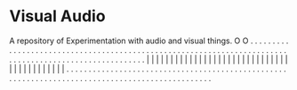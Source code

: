 # Visual Audio
A repository of Experimentation with audio and visual things.
                            O         O
.  .  .  .  .  .  .  .  .  .  .  .  .  .  .  .  .  .  .  .  .  .  .
 .   .   .   .   .   .   .   .   .   .   .   .   .   .   .   .   .
   .    .    .    .    .    .    .    .    .    .    .    .    .
   .     .     .     .     .     .     .     .     .     .     .
     .      .      .      .      .      .      .      .      .
 .       .       .       .       .       .       .       .       .
      .        .        .        .        .        .        .
   .         .         .         .         .         .         .
.          .          .          .          .          .          .
|          |          |          |          |          |          |
|          |          |          |          |          |          |
|          |          |          |          |          |          |
|          |          |          |          |          |          |
|          |          |          |          |          |          |
|          |          |          |          |          |          |
   .         .         .         .         .         .         .
      .        .        .        .        .        .        .
 .       .       .       .       .       .       .       .       .
     .      .      .      .      .      .      .      .      .
   .     .     .     .     .     .     .     .     .     .     .
   .    .    .    .    .    .    .    .    .    .    .    .    .
 .   .   .   .   .   .   .   .   .   .   .   .   .   .   .   .   .
.  .  .  .  .  .  .  .  .  .  .  .  .  .  .  .  .  .  .  .  .  .  .
